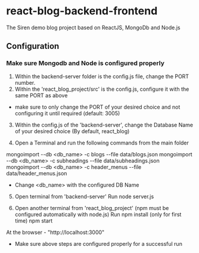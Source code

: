 # react-blog-backend-frontend
The Siren demo blog project based on ReactJS, MongoDb and Node.js

## Configuration

### Make sure Mongodb and Node is configured properly

1) Within the backend-server folder is the config.js file, change the PORT number.
2) Within the 'react_blog_project/src' is the config.js, configure it with the same PORT as above

* make sure to only change the PORT of your desired choice and not configuring it until required (default: 3005)

3) Within the config.js of the 'backend-server', change the Database Name of your desired choice
(By default, react_blog)

4) Open a Terminal and run the following commands from the main folder

mongoimport --db <db_name> -c blogs --file data/blogs.json
mongoimport --db <db_name> -c subheadings --file data/subheadings.json
mongoimport --db <db_name> -c header_menus --file data/header_menus.json

* Change <db_name> with the configured DB Name

5) Open terminal from 'backend-server'
Run node server.js

6) Open another terminal from 'react_blog_project'
(npm must be configured automatically with node.js)
Run npm install (only for first time)
npm start

At the browser - "http://localhost:3000"

* Make sure above steps are configured properly for a successful run